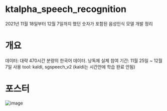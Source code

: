 # ktalpha_speech_recognition
2021년 11월 18일부터 12월 7일까지 했던 숫자가 포함된 음성인식 모델 개발 정리 




# 개요

데이터: 대략 470시간 분량의 한국어 데이터. 낭독체
실제 참여 기간: 11월 25일 ~ 12월 7일
사용 tool: kaldi, sgspeech_v2 (kaldi는 시간안에 학습 완료 안됨)



# 포스터
![image](https://user-images.githubusercontent.com/7467605/144969143-29c28b37-6d5d-4535-8f2e-4d42d913f019.png)

